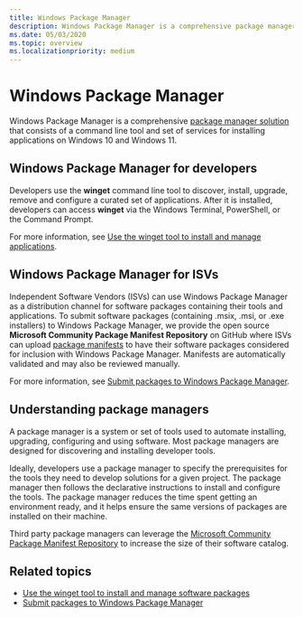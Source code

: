 ```yaml
---
title: Windows Package Manager
description: Windows Package Manager is a comprehensive package manager solution that consists of a command line tool and set of services for installing applications on Windows 10.
ms.date: 05/03/2020
ms.topic: overview
ms.localizationpriority: medium
---
```


# Windows Package Manager

Windows Package Manager is a comprehensive [package manager solution](#understanding-package-managers) that consists of a command line tool and set of services for installing applications on Windows 10 and Windows 11.

## Windows Package Manager for developers

Developers use the **winget** command line tool to discover, install, upgrade, remove and configure a curated set of applications. After it is installed, developers can access **winget** via the Windows Terminal, PowerShell, or the Command Prompt.

For more information, see [Use the winget tool to install and manage applications](winget/index.md).

## Windows Package Manager for ISVs

Independent Software Vendors (ISVs) can use Windows Package Manager as a distribution channel for software packages containing their tools and applications. To submit software packages (containing .msix, .msi, or .exe installers) to Windows Package Manager, we provide the open source **Microsoft Community Package Manifest Repository** on GitHub where ISVs can upload [package manifests](package/manifest.md) to have their software packages considered for inclusion with Windows Package Manager. Manifests are automatically validated and may also be reviewed manually.

For more information, see [Submit packages to Windows Package Manager](package/repository.md).

## Understanding package managers

A package manager is a system or set of tools used to automate installing, upgrading, configuring and using software. Most package managers are designed for discovering and installing developer tools.

Ideally, developers use a package manager to specify the prerequisites for the tools they need to develop solutions for a given project. The package manager then follows the declarative instructions to install and configure the tools. The package manager reduces the time spent getting an environment ready, and it helps ensure the same versions of packages are installed on their machine.

Third party package managers can leverage the [Microsoft Community Package Manifest Repository](package/repository.md) to increase the size of their software catalog.

## Related topics

* [Use the winget tool to install and manage software packages](winget/index.md)
* [Submit packages to Windows Package Manager](package/index.md)